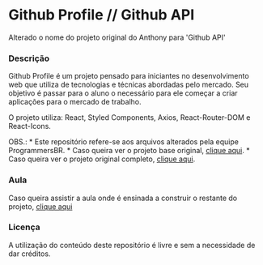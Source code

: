 # Github Profile // Github API

Alterado o nome do projeto original do Anthony para 'Github API'

### Descrição

Github Profile é um projeto pensado para iniciantes no desenvolvimento web que utiliza de tecnologias e técnicas abordadas pelo mercado. Seu objetivo é passar para o aluno o necessário para ele começar a criar aplicações para o mercado de trabalho.

O projeto utiliza: React, Styled Components, Axios, React-Router-DOM e React-Icons.

OBS.: 
    * Este repositório refere-se aos arquivos alterados pela equipe ProgrammersBR. 
    * Caso queira ver o projeto base original, [clique aqui](https://github.com/anthonyvii27/ytb-github-profile-base).
    * Caso queira ver o projeto original completo, [clique aqui](https://github.com/anthonyvii27/ytb-github-profile-final).

### Aula

Caso queira assistir a aula onde é ensinada a construir o restante do projeto, [clique aqui](https://www.youtube.com/watch?v=kqp1lNnv6K8)

### Licença

A utilização do conteúdo deste repositório é livre e sem a necessidade de dar créditos.

